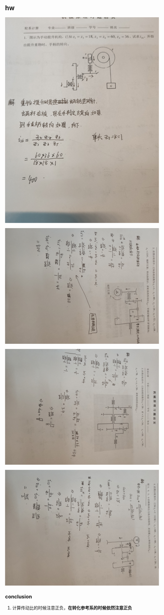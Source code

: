 

## hw

![](hw_pict/1.jpg)

![](hw_pict/2.jpg)

![](hw_pict/3.jpg)

![](hw_pict/4.jpg)

### conclusion

1. 计算传动比的时候注意正负，**在转化参考系的时候依然注意正负**